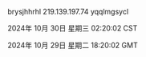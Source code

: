 brysjhhrhl 219.139.197.74 yqqlmgsycl

2024年 10月 30日 星期三 02:20:02 CST

2024年 10月 29日 星期二 18:20:02 GMT
